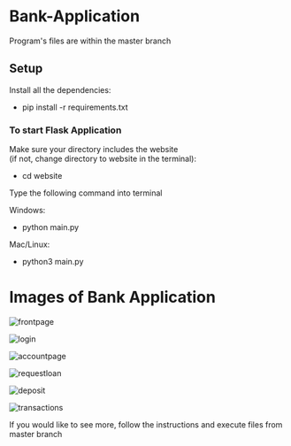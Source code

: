 # Bank-Application 
Program's files are within the master branch

## Setup
Install all the dependencies:
- pip install -r requirements.txt   

### To start Flask Application
Make sure your directory includes the website  
(if not, change directory to website in the terminal):

- cd website

Type the following command into terminal

Windows:
- python main.py   

Mac/Linux:
- python3 main.py  


# Images of Bank Application

![frontpage](https://github.com/darrencodes0/MyBank-App/assets/126924973/8410f836-533d-4fd6-9243-b3219cdfd753)

![login](https://github.com/darrencodes0/MyBank-App/assets/126924973/6370b79a-f868-4034-9f8a-a87a670ea205)

![accountpage](https://github.com/darrencodes0/MyBank-App/assets/126924973/f7700303-dc49-4d62-819d-313b5a65ae5d)

![requestloan](https://github.com/darrencodes0/MyBank-App/assets/126924973/8fe64262-011d-4855-863e-40bcf67f2064)

![deposit](https://github.com/darrencodes0/MyBank-App/assets/126924973/d90c5490-2752-421a-8585-2a1c088e806b)

![transactions](https://github.com/darrencodes0/MyBank-App/assets/126924973/c22731e1-1a57-4f8e-adb9-50f093b4f382)

If you would like to see more, follow the instructions and execute files from master branch
